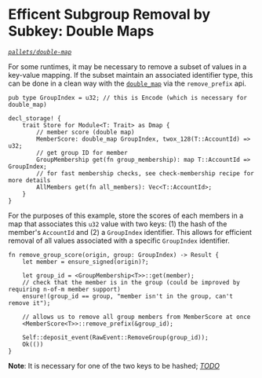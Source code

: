 # Efficent Subgroup Removal by Subkey: Double Maps
*[`pallets/double-map`](https://github.com/substrate-developer-hub/recipes/tree/master/pallets/double-map)*

For some runtimes, it may be necessary to remove a subset of values in a key-value mapping. If the subset maintain an associated identifier type, this can be done in a clean way with the [`double_map`](https://substrate.dev/rustdocs/master/frame_support/storage/trait.StorageDoubleMap.html) via the `remove_prefix` api.

```rust, ignore
pub type GroupIndex = u32; // this is Encode (which is necessary for double_map)

decl_storage! {
	trait Store for Module<T: Trait> as Dmap {
        // member score (double map)
        MemberScore: double_map GroupIndex, twox_128(T::AccountId) => u32;
        // get group ID for member
        GroupMembership get(fn group_membership): map T::AccountId => GroupIndex;
        // for fast membership checks, see check-membership recipe for more details
        AllMembers get(fn all_members): Vec<T::AccountId>;
	}
}
```

For the purposes of this example,  store the scores of each members in a map that associates this `u32` value with two keys: (1) the hash of the member's `AccountId` and (2) a `GroupIndex` identifier. This allows for efficient removal of all values associated with a specific `GroupIndex` identifier.

```rust, ignore
fn remove_group_score(origin, group: GroupIndex) -> Result {
    let member = ensure_signed(origin)?;

    let group_id = <GroupMembership<T>>::get(member);
    // check that the member is in the group (could be improved by requiring n-of-m member support)
    ensure!(group_id == group, "member isn't in the group, can't remove it");

    // allows us to remove all group members from MemberScore at once
    <MemberScore<T>>::remove_prefix(&group_id);

    Self::deposit_event(RawEvent::RemoveGroup(group_id));
    Ok(())
}
```

**Note**: It is necessary for one of the two keys to be hashed; *[TODO](https://github.com/substrate-developer-hub/recipes/issues/46)*
